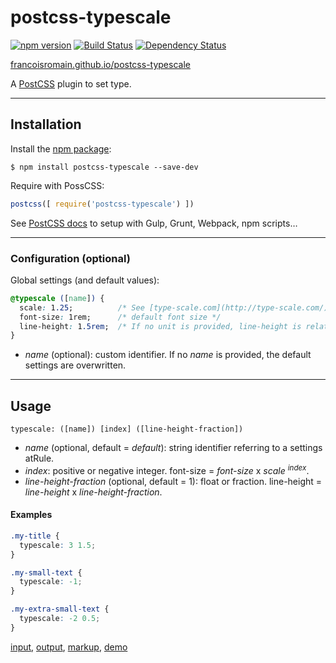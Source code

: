 # postcss-typescale

[![npm version][npm-img]][npm] [![Build Status][ci-img]][ci] [![Dependency Status][dep-img]][dep]

[francoisromain.github.io/postcss-typescale][github.io]

A [PostCSS] plugin to set type.

[github.io]: http://francoisromain.github.io/postcss-typescale
[PostCSS]:   https://github.com/postcss/postcss
[ci-img]:    https://travis-ci.org/francoisromain/postcss-typescale.svg
[ci]:        https://travis-ci.org/francoisromain/postcss-typescale
[npm-img]:   https://badge.fury.io/js/postcss-typescale.svg
[npm]:       https://badge.fury.io/js/postcss-typescale
[dep-img]:   https://david-dm.org/francoisromain/postcss-typescale.svg
[dep]:       https://david-dm.org/francoisromain/postcss-typescale


* * * 

## Installation

Install the [npm package](https://www.npmjs.com/package/postcss-typescale):

    $ npm install postcss-typescale --save-dev

Require with PossCSS:

``` js
postcss([ require('postcss-typescale') ])
```

See [PostCSS docs](https://github.com/postcss/postcss#usage) to setup with Gulp, Grunt, Webpack, npm scripts… 

* * * 

### Configuration (optional)

Global settings (and default values):

``` css
@typescale ([name]) {
  scale: 1.25;          /* See [type-scale.com](http://type-scale.com/) to choose a scale */
  font-size: 1rem;      /* default font size */
  line-height: 1.5rem;  /* If no unit is provided, line-height is relative to font-size */
}
```

- _name_ (optional): custom identifier. If no _name_ is provided, the default settings are overwritten.

* * * 

## Usage

`typescale: ([name]) [index] ([line-height-fraction])`

- _name_ (optional, default = _default_): string identifier referring to a settings atRule.
- _index_: positive or negative integer. font-size = _font-size_ x _scale_ <sup>_index_</sup>.
- _line-height-fraction_ (optional, default = 1): float or fraction. line-height = _line-height_ x _line-height-fraction_.

#### Examples

```css
.my-title {
  typescale: 3 1.5;
}

.my-small-text {
  typescale: -1;
}

.my-extra-small-text {
  typescale: -2 0.5;
}
```

[input](https://github.com/francoisromain/postcss-typescale/blob/gh-pages/test/src/01.css), [output](https://github.com/francoisromain/postcss-typescale/blob/gh-pages/test/dist/01.css), [markup](https://github.com/francoisromain/postcss-typescale/blob/gh-pages/test/01.html), [demo](http://localhost/francoisromain.github.io/postcss-typescale/test/01.html)

